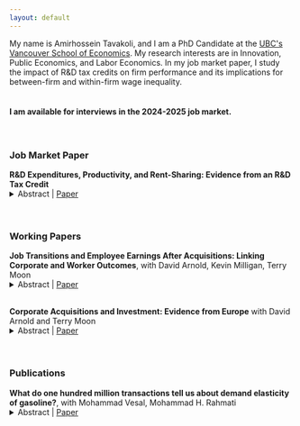 ```yaml
---
layout: default
---
```

<head><title>
  Amirhossein Tavakoli
</title></head>

My name is Amirhossein Tavakoli, and I am a PhD Candidate at the [UBC's Vancouver School of Economics](https://economics.ubc.ca/profile/amirhossein-tavakoli-2/). My research interests are in Innovation, Public Economics, and Labor Economics. In my job market paper, I study the impact of R&D tax credits on firm performance and its implications for between-firm and within-firm wage inequality. <br>
<br>

#### I am available for interviews in the 2024-2025 job market.

<br>

### Job Market Paper

<p style="margin-bottom:0">
<b>R&D Expenditures, Productivity, and Rent-Sharing: Evidence from an R&D Tax Credit</b> </p>
<details><summary>Abstract | <a href="https://amirhosseintavakoli.github.io/assets/pdfs/tavakoli_jmp.pdf" target="_blank">Paper</a> </summary>
<p style="margin-top:0.5em" align="justify">
This paper examines how R&D tax credits are passed onto wages and explores the underlying firm- and worker-level mechanism. Leveraging a regression kink design and matched employer-employee tax records, I find that R&D tax credits lead to a large and statistically significant increase in R&D expenditures. The results show that R&D-intensive firms respond to tax credits with substantial increases in R&D expenditures, leading to significant gains in profitability, productivity, and wages, while non-R&D-intensive firms show minimal changes. These firm-level gains are passed onto incumbent workers' earnings without impacting entrants. High-skill, long-tenured, and older incumbents experience the most significant earnings gains, with a 10 percent increase in the tax credits leading to a 1.2 to 1.9 percent rise in their annual earnings. In contrast, low-skill, low-tenured, and younger workers see no significant wage changes. These findings are consistent with a rent-sharing framework and highlight the role of R&D tax credits in contributing to within-firm wage inequality.</p>
</details>

<br>
<br>

### Working Papers

<p style="margin-bottom:0">
<b>Job Transitions and Employee Earnings After Acquisitions: Linking Corporate and Worker Outcomes</b>, with David Arnold, Kevin Milligan, Terry Moon </p>
<details><summary>Abstract | <a href="https://amirhosseintavakoli.github.io/assets/pdfs/MnA_Canada_draft.pdf" target="_blank">Paper</a> </summary>
<p style="margin-top:0.5em" align="justify">
This paper connects changes in employer characteristics through job transitions to employee earnings following mergers and acquisitions. Using firm balance sheet data linked to individual earnings data in Canada and a matched difference-in-differences design, we find that earnings of workers at target firms decrease after M&As, largely driven by those who move to other firms. Workers leaving targets move to larger and more profitable firms, but experience wage declines potentially due to a loss of firm-specific human capital or backloaded contracts. It appears that losses of match-specific premiums from job transitions primarily explain the post-M&A earnings decline in our setting.
</p>
</details>

<br>

<p style="margin-bottom:0">
<b>Corporate Acquisitions and Investment: Evidence from Europe</b> with David Arnold and Terry Moon </p>
<details><summary>Abstract | <a href="https://amirhosseintavakoli.github.io/assets/pdfs/CAI_draft.pdf" target="_blank">Paper</a></summary>
<p style="margin-top:0.5em" align="justify">
This paper assesses how corporate M&As affect firms’ investment in long-term capital. Using financial data (2009 – 2018) for 10 European countries, we compare firms that went through M&As with similar non-M&A firms before and after the events. We find that acquirers significantly decreased their fixed assets after M&As and that the reduction was not driven by reallocation between merging parties or across different types of assets. Heterogeneity analyses based on industries reveal that the decline in investment was unlikely driven by the market power channel. Instead, acquirers appear to reduce long-term assets and increase debts to finance their acquisitions.
</p>
</details>

<br>
<br>

### Publications

<p style="margin-bottom:0">
<b>What do one hundred million transactions tell us about demand elasticity of gasoline?</b>, with Mohammad Vesal, Mohammad H. Rahmati </p>
<details><summary>Abstract | <a href="https://link.springer.com/article/10.1007/s00181-021-02122-3" target="_blank">Paper</a> </summary>
<p style="margin-top:0.5em" align="justify">
The price elasticity of gasoline demand is a key parameter in evaluating various policies. However, most of the literature uses aggregate data to identify this elasticity. Temporal and spatial aggregation make such elasticity estimates biased. We employ a unique dataset of all gasoline transactions in Iran during a 4-month period around an unexpected exogenous price change to identify that price elasticity. We also identify a significant withholding behaviour by consumers in response to anticipated price changes. The consumers reduce or postpone their purchases when they expect a price decrease. Controlling for date fixed effects would eliminate homogeneous withholding responses. However, heterogeneous responses to this anticipated price change would lead to overestimating price elasticity. After controlling for date, individual, and location fixed effects as well as the withholding behaviour, we estimate a robust significant price elasticity of − 0.085. Aggregation of the same data by week, month, and city yields an estimate of − 0.3, indicating a significant bias in earlier studies.</p>
</details>

<br>

